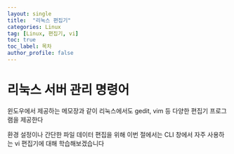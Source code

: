 ```yaml
---
layout: single
title:  "리눅스 편집기"
categories: Linux
tag: [Linux, 편집기, vi]
toc: true
toc_label: 목차
author_profile: false
---
```


# 리눅스 서버 관리 명령어

윈도우에서 제공하는 메모장과 같이 리눅스에서도 gedit, vim 등 다양한 편집기 프로그램을 제공한다

환경 설정이나 간단한 파일 데이터 편집을 위해 이번 절에서는 CLI 창에서 자주 사용하는 vi 편집기에 대해 학습해보겠습니다


